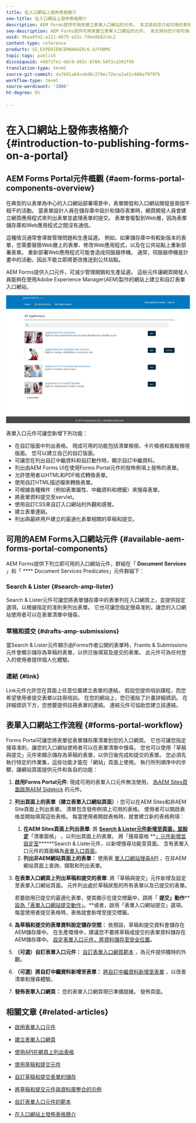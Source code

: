 ```yaml
---
title: 在入口網站上發佈表格簡介
seo-title: 在入口網站上發佈表格簡介
description: AEM Forms提供可用來建立表單入口網站的元件。 本文將向您介紹可用的表單入口網站元件。
seo-description: AEM Forms提供可用來建立表單入口網站的元件。 本文將向您介紹可用的表單入口網站元件。
uuid: 96aa4fe2-a111-4675-a33c-7dee8b82cbc2
content-type: reference
products: SG_EXPERIENCEMANAGER/6.4/FORMS
topic-tags: publish
discoiquuid: 44871fe1-ddc9-492c-8784-5df3ca392f9b
translation-type: tm+mt
source-git-commit: da7691a64cebd8c279ec72eca2a41c468a79f9fb
workflow-type: tm+mt
source-wordcount: '1086'
ht-degree: 0%

---
```



# 在入口網站上發佈表格簡介 {#introduction-to-publishing-forms-on-a-portal}

## AEM Forms Portal元件概觀 {#aem-forms-portal-components-overview}

在典型的以表單為中心的入口網站部署場景中，表單開發和入口網站開發是兩個不相干的活動。 當表單設計人員在儲存庫中設計和儲存表單時，網頁開發人員會建立網頁應用程式來列出表單並處理表單的提交。 表單會複製到Web層，因為表單儲存庫和Web應用程式之間沒有通信。

這種情況通常會導致管理問題和生產延遲。 例如，如果儲存庫中有較新版本的表單，您需要替換Web層上的表單、修改Web應用程式，以及在公共站點上重新部署表單。 重新部署Web應用程式可能會造成伺服器停機。 通常，伺服器停機是計畫中的活動，因此不能立即將更改推送到公共站點。

AEM Forms提供入口元件，可減少管理開銷和生產延遲。 這些元件讓網頁開發人員能夠在使用Adobe Experience Manager(AEM)製作的網站上建立和自訂表單入口網站。

![AEM Forms入口網站](assets/aem-forms-portal.png)

表單入口元件可讓您新增下列功能：

* 在自訂版面中列出表格。 現成可用的功能包括清單檢視、卡片檢視和面板檢視版面。 您可以建立自己的自訂版面。
* 可讓您在列出自訂中繼資料和自訂動作時，顯示自訂中繼資料。
* 列出由AEM Forms UI在使用Forms Portal元件的發佈例項上發佈的表單。
* 允許使用者以HTML和PDF格式轉換表單。
* 使用自訂HTML描述檔來轉換表單。
* 可根據各種條件（例如表單屬性、中繼資料和標籤）來搜尋表單。
* 將表單資料提交至servlet。
* 使用自訂CSS來自訂入口網站的外觀和感覺。
* 建立表單連結。
* 列出與最終用戶建立的最適化表單相關的草稿和提交。

## 可用的AEM Forms入口網站元件 {#available-aem-forms-portal-components}

AEM Forms提供下列立即可用的入口網站元件，群組在「 **Document Services** 」和「 **** Document Services Predicates」元件群組下：

### Search &amp; Lister {#search-amp-lister}

Search &amp; Lister元件可讓您將表單儲存庫中的表單列在入口網頁上，並提供設定選項，以根據指定的准則來列出表單。 它也可讓您指定搜尋准則，讓您的入口網站使用者可以在表單清單中搜尋。

### 草稿和提交 {#drafts-amp-submissions}

當Search &amp; Lister元件顯示由Forms作者公開的表單時，Framts &amp; Submissions元件會顯示儲存為草稿的表單，以供日後填寫及提交的表單。 此元件可為任何登入的使用者提供個人化體驗。

### 連結 {#link}

Link元件允許您在頁面上任意位置建立表單的連結。 假設您提供培訓課程，而您希望使用者提交表單以註冊培訓。 在您的網站上，您已張貼了計畫詳細資訊。 在詳細資訊下方，您想要提供註冊表單的連結。 連結元件可協助您建立該連結。

## 表單入口網站工作流程 {#forms-portal-workflow}

Forms Portal可讓您將表單從表單儲存庫清單到您的入口網頁。 它也可讓您指定搜尋准則，讓您的入口網站使用者可以在表單清單中搜尋。 您也可以使用「草稿與提交」元件來顯示儲存為草稿的表單，以供日後完成和提交的表單。 您必須先執行特定的作業集，這些功能才能在「網站」頁面上使用。 執行所列順序中的步驟，讓網站頁面提供元件和各自的功能：

1. **啟用Forms Portal元件**: 現成可用的表單入口元件無法使用。 [為AEM Sites頁面啟用AEM Sidekick](/help/forms/using/enabling-forms-portal-components.md) 的元件。
1. **列出頁面上的表單（建立表單入口網站頁面）:** 您可以在AEM Sites和非AEM Site頁面上列出表單。 清單包含發佈例項上可用的表格。 使用者可以開啟表格並開始填寫這些表格。 每當使用者開啟表格時，就會建立新的表格例項：

   1. **在AEM Sites頁面上列出表單**: 將 **[Search &amp; Lister元件新增至頁面，並設定](/help/forms/using/creating-form-portal-page.md)**「清單窗格」**[](/help/forms/using/creating-form-portal-page.md#p-list-pane-p)** ，以列出頁面上的表單。 將「搜尋窗格 **[」元件新增並設定至](/help/forms/using/creating-form-portal-page.md#search-pane)******Search &amp; Lister元件，以新增搜尋功能至頁面。 含有表單入口元件的頁面稱為[表單入口頁面](/help/forms/using/creating-form-portal-page.md)。
   1. **列出非AEM網站頁面上的表單：** 使用表 [單入口網站搜尋API](/help/forms/using/listing-forms-webpage-using-apis.md) ，在非AEM網站頁面上查詢、擷取和列出表單。

1. **在表單入口網頁上列出草稿和提交的表單**: 將「草稿與提交」元件新增及設定至表單入口網站頁面。 元件列出處於草稿狀態的所有表單以及已提交的表單。

   若要啟用已提交的最適化表單，使其顯示在提交標籤中，請將「 **提交」動作****[設為「表單入口網站提交動作」](https://helpx.adobe.com/in/experience-manager/6-4/forms/using/configuring-submit-actions.html)。**或者，啟用「表單入口網站提交」選項。 每當使用者提交表格時，表格就會新增至提交標籤。

1. **為草稿和提交的表單資料設定儲存空間：** 依預設，草稿和提交資料會儲存在AEM儲存庫中。 在生產環境中，建議您不要將草稿或提交的表單資料儲存在AEM儲存庫中。 [設定表單入口元件，將資料儲存至安全位置](/help/forms/using/draft-submission-component.md#customizing-the-storage)。
1. **（可選）自訂表單入口元件：**  [自訂表單入口網頁範本](/help/forms/using/customizing-templates-forms-portal-components.md) ，為元件提供獨特的外觀。
1. **（可選）將自訂中繼資料新增至表單：** [將自訂中繼資料新增至表單](/help/forms/using/customizing-templates-forms-portal-components.md) ，以改善清單和搜尋體驗。
1. **發佈表單入口網頁：** 您的表單入口網頁現已準備就緒。 發佈頁面。

## 相關文章 {#related-articles}

* [啟用表單入口元件](/help/forms/using/enabling-forms-portal-components.md)
* [建立表單入口網頁](/help/forms/using/creating-form-portal-page.md)
* [使用API在網頁上列出表格](/help/forms/using/listing-forms-webpage-using-apis.md)
* [使用草稿和提交元件](/help/forms/using/draft-submission-component.md)
* [自訂草稿和提交表單的儲存](/help/forms/using/draft-submission-component.md#customizing-the-storage)
* [將草稿和提交元件與資料庫整合的示例](https://helpx.adobe.com/in/experience-manager/6-4/forms/using/integrate-draft-submission-database.html)

* [自訂表單入口元件的範本](/help/forms/using/customizing-templates-forms-portal-components.md)
* [在入口網站上發佈表格簡介](/help/forms/using/introduction-publishing-forms.md)

